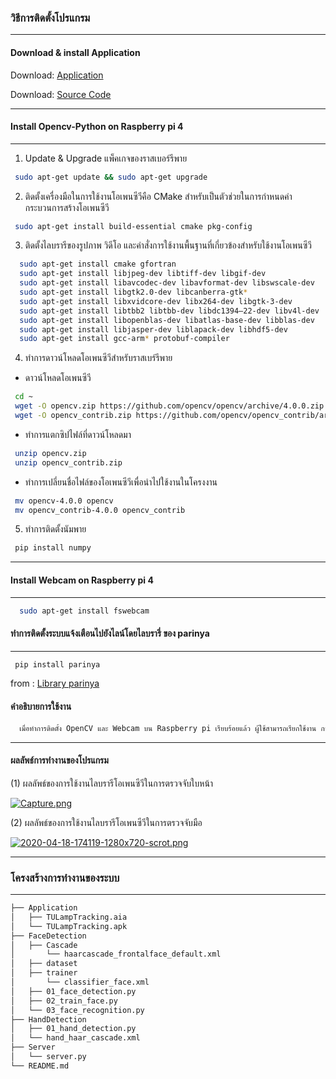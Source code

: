
### วิธีการติดตั้งโปรแกรม
----------
#### Download & install Application
Download: [Application](https://github.com/Pachtery/62pkw01/tree/master/Application)

Download: [Source Code](https://github.com/Pachtery/62pkw01)

----------
#### Install Opencv-Python on Raspberry pi 4 
----------
1. Update & Upgrade แพ็คเกจของราสเบอร์รีพาย
 ```bash
  sudo apt-get update && sudo apt-get upgrade
 ```
2.	ติดตั้งเครื่องมือในการใช้งานโอเพนซีวีคือ CMake สำหรับเป็นตัวช่วยในการกำหนดค่ากระบวนการสร้างโอเพนซีวี
 ```bash
  sudo apt-get install build-essential cmake pkg-config
 ```
3. ติดตั้งไลบรารีของรูปภาพ วิดีโอ และคำสั่งการใช้งานพื้นฐานที่เกี่ยวข้องสำหรับใช้งานโอเพนซีวี
```bash
  sudo apt-get install cmake gfortran
  sudo apt-get install libjpeg-dev libtiff-dev libgif-dev
  sudo apt-get install libavcodec-dev libavformat-dev libswscale-dev
  sudo apt-get install libgtk2.0-dev libcanberra-gtk*
  sudo apt-get install libxvidcore-dev libx264-dev libgtk-3-dev
  sudo apt-get install libtbb2 libtbb-dev libdc1394–22-dev libv4l-dev
  sudo apt-get install libopenblas-dev libatlas-base-dev libblas-dev
  sudo apt-get install libjasper-dev liblapack-dev libhdf5-dev
  sudo apt-get install gcc-arm* protobuf-compiler
 ```
4. ทำการดาวน์โหลดโอเพนซีวีสำหรับราสเบร์รีพาย
- ดาวน์โหลดโอเพนซีวี
 ```bash
  cd ~
  wget -O opencv.zip https://github.com/opencv/opencv/archive/4.0.0.zip
  wget -O opencv_contrib.zip https://github.com/opencv/opencv_contrib/archive/4.0.0.zip
 ```
- ทำการแตกซิปไฟล์ที่ดาวน์โหลดมา
 ```bash
  unzip opencv.zip
  unzip opencv_contrib.zip
 ```
- ทำการเปลี่ยนชื่อไฟล์ของโอเพนซีวีเพื่อนำไปใช้งานในโครงงาน
 ```bash
  mv opencv-4.0.0 opencv
  mv opencv_contrib-4.0.0 opencv_contrib
 ```
5. ทำการติดตั้งนัมพาย
 ```bash
  pip install numpy
 ```
----------
#### Install Webcam on Raspberry pi 4 
----------
```bash
  sudo apt-get install fswebcam
 ```
#### ทำการติดตั้งระบบแจ้งเตือนไปยังไลน์โดยไลบรารี่ ของ parinya 
----------
```bash
 pip install parinya
```
from : [Library parinya](https://pypi.org/project/parinya/)

#### คำอธิบายการใช้งาน
```bash
  เมื่อทำการติดตั้ง OpenCV และ Webcam บน Raspberry pi เรียบร้อยแล้ว ผู้ใช้สามารถเรียกใช้งาน การทำงานของกล้องเว็บแคมในการตรวจจับใบหน้าเพื่อสร้างระบบเตือนภัยอัตโนมัติและการทำงานของกล้องเว็บแคมในการตรวจจับมือเพื่อสร้างระบบควบคุมเครื่องใช้ไฟฟ้าอัตโนมัติ
 ```

----------

#### ผลลัพธ์การทำงานของโปรแกรม
(1) ผลลัพธ์ของการใช้งานไลบรารีโอเพนซีวีในการตรวจจับใบหน้า

[![Capture.png](https://i.postimg.cc/1z7MX7ZP/Capture.png)](https://postimg.cc/cKYf5mH5)

(2) ผลลัพธ์ของการใช้งานไลบรารีโอเพนซีวีในการตรวจจับมือ

[![2020-04-18-174119-1280x720-scrot.png](https://i.postimg.cc/3JQ1kDzy/2020-04-18-174119-1280x720-scrot.png)](https://postimg.cc/K4QBV4GF)

----------
### โครงสร้างการทำงานของระบบ
----------
```bash
├── Application
│   ├── TULampTracking.aia
│   └── TULampTracking.apk  
├── FaceDetection
│   ├── Cascade
│       └── haarcascade_frontalface_default.xml
│   ├── dataset
│   ├── trainer
│       └── classifier_face.xml
│   ├── 01_face_detection.py
│   ├── 02_train_face.py
│   └── 03_face_recognition.py
├── HandDetection
│   ├── 01_hand_detection.py
│   └── hand_haar_cascade.xml
├── Server
│   └── server.py
└── README.md  
 ```
